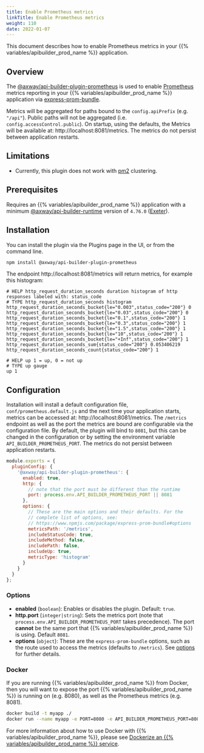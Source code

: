 ```yaml
---
title: Enable Prometheus metrics
linkTitle: Enable Prometheus metrics
weight: 110
date: 2022-01-07
---
```


This document describes how to enable Prometheus metrics in your {{% variables/apibuilder_prod_name %}} application.

## Overview

The [@axway/api-builder-plugin-prometheus](https://www.npmjs.com/package/@axway/api-builder-plugin-prometheus) is used to enable [Prometheus](https://prometheus.io/) metrics reporting in your {{% variables/apibuilder_prod_name %}} application via [express-prom-bundle](https://www.npmjs.com/package/express-prom-bundle).

Metrics will be aggregated for paths bound to the `config.apiPrefix` (e.g. `"/api"`). Public paths will not be aggregated (i.e. `config.accessControl.public`). On startup, using the defaults, the Metrics will be available at: http://localhost:8081/metrics. The metrics do not persist between application restarts.

## Limitations

* Currently, this plugin does not work with [pm2](https://www.npmjs.com/package/pm2) clustering.

## Prerequisites

Requires an {{% variables/apibuilder_prod_name %}} application with a minimum [@axway/api-builder-runtime](https://www.npmjs.com/package/@axway/api-builder-runtime) version of `4.76.0` ([Exeter](/docs/release_notes/exeter)).

## Installation

You can install the plugin via the Plugins page in the UI, or from the command line.

```bash
npm install @axway/api-builder-plugin-prometheus
```

The endpoint http://localhost:8081/metrics will return metrics, for example this histogram:

```text
# HELP http_request_duration_seconds duration histogram of http responses labeled with: status_code
# TYPE http_request_duration_seconds histogram
http_request_duration_seconds_bucket{le="0.003",status_code="200"} 0
http_request_duration_seconds_bucket{le="0.03",status_code="200"} 0
http_request_duration_seconds_bucket{le="0.1",status_code="200"} 1
http_request_duration_seconds_bucket{le="0.3",status_code="200"} 1
http_request_duration_seconds_bucket{le="1.5",status_code="200"} 1
http_request_duration_seconds_bucket{le="10",status_code="200"} 1
http_request_duration_seconds_bucket{le="+Inf",status_code="200"} 1
http_request_duration_seconds_sum{status_code="200"} 0.053406219
http_request_duration_seconds_count{status_code="200"} 1

# HELP up 1 = up, 0 = not up
# TYPE up gauge
up 1
```

## Configuration

Installation will install a default configuration file, `conf/prometheus.default.js` and the next time your application starts, metrics can be accessed at: http://localhost:8081/metrics. The `/metrics` endpoint as well as the port the metrics are bound are configurable via the configuration file. By default, the plugin will bind to `8081`, but this can be changed in the configuration or by setting the environment variable `API_BUILDER_PROMETHEUS_PORT`. The metrics do not persist between application restarts.

```js
module.exports = {
  pluginConfig: {
    '@axway/api-builder-plugin-prometheus': {
      enabled: true,
      http: {
        // note that the port must be different than the runtime
        port: process.env.API_BUILDER_PROMETHEUS_PORT || 8081
      },
      options: {
        // These are the main options and their defaults. For the
        // complete list of options, see:
        // https://www.npmjs.com/package/express-prom-bundle#options
        metricsPath: '/metrics',
        includeStatusCode: true,
        includeMethod: false,
        includePath: false,
        includeUp: true,
        metricType: 'histogram'
      }
    }
  }
};
```

### Options

* **enabled** (`boolean`): Enables or disables the plugin. Default: `true`.
* **http.port** (`integer|string`): Sets the metrics port (note that `process.env.API_BUILDER_PROMETHEUS_PORT` takes precedence). The port **cannot** be the same port that {{% variables/apibuilder_prod_name %}} is using. Default `8081`.
* **options** (`object`): These are the `express-prom-bundle` options, such as the route used to access the metrics (defaults to `/metrics`). See [options](https://www.npmjs.com/package/express-prom-bundle#options) for further details.

### Docker

If you are running {{% variables/apibuilder_prod_name %}} from Docker, then you will want to expose the port {{% variables/apibuilder_prod_name %}} is running on (e.g. 8080), as well as the Prometheus metrics (e.g. 8081).

```bash
docker build -t myapp ./
docker run --name myapp -e PORT=8080 -e API_BUILDER_PROMETHEUS_PORT=8081 myapp:latest
```

For more information about how to use Docker with {{% variables/apibuilder_prod_name %}}, please see [Dockerize an {{% variables/apibuilder_prod_name %}} service](/docs/how_to/dockerize_an_api_builder_service).
